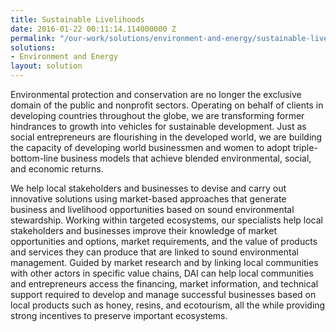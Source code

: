```yaml
---
title: Sustainable Livelihoods
date: 2016-01-22 00:11:14.114000000 Z
permalink: "/our-work/solutions/environment-and-energy/sustainable-livelihoods"
solutions:
- Environment and Energy
layout: solution
---
```


Environmental protection and conservation are no longer the exclusive domain of the public and nonprofit sectors. Operating on behalf of clients in developing countries throughout the globe, we are transforming former hindrances to growth into vehicles for sustainable development. Just as social entrepreneurs are flourishing in the developed world, we are building the capacity of developing world businessmen and women to adopt triple-bottom-line business models that achieve blended environmental, social, and economic returns.

We help local stakeholders and businesses to devise and carry out innovative solutions using market-based approaches that generate business and livelihood opportunities based on sound environmental stewardship. Working within targeted ecosystems, our specialists help local stakeholders and businesses improve their knowledge of market opportunities and options, market requirements, and the value of products and services they can produce that are linked to sound environmental management. Guided by market research and by linking local communities with other actors in specific value chains, DAI can help local communities and entrepreneurs access the financing, market information, and technical support required to develop and manage successful businesses based on local products such as honey, resins, and ecotourism, all the while providing strong incentives to preserve important ecosystems.

